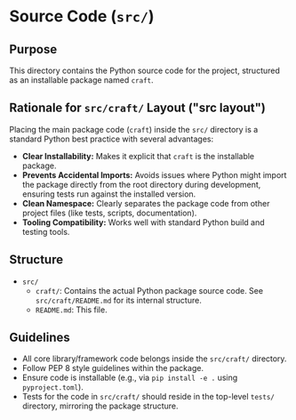 # Source Code (`src/`)

## Purpose

This directory contains the Python source code for the project, structured as an installable package named `craft`.

## Rationale for `src/craft/` Layout ("src layout")

Placing the main package code (`craft`) inside the `src/` directory is a standard Python best practice with several advantages:

- **Clear Installability:** Makes it explicit that `craft` is the installable package.
- **Prevents Accidental Imports:** Avoids issues where Python might import the package directly from the root directory during development, ensuring tests run against the installed version.
- **Clean Namespace:** Clearly separates the package code from other project files (like tests, scripts, documentation).
- **Tooling Compatibility:** Works well with standard Python build and testing tools.

## Structure

- `src/`
  - `craft/`: Contains the actual Python package source code. See `src/craft/README.md` for its internal structure.
  - `README.md`: This file.

## Guidelines

- All core library/framework code belongs inside the `src/craft/` directory.
- Follow PEP 8 style guidelines within the package.
- Ensure code is installable (e.g., via `pip install -e .` using `pyproject.toml`).
- Tests for the code in `src/craft/` should reside in the top-level `tests/` directory, mirroring the package structure.